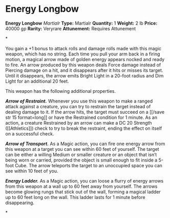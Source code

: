 # Energy Longbow

**Energy Longbow**
_Martialr_
**Type:** Martialr
**Quantity:** 1
**Weight:** 2 lb
**Price:** 40000 gp
**Rarity:** Veryrare
**Attunement:** Requires Attunement

*<p>You gain a +1 bonus to attack rolls and damage rolls made with this magic weapon, which has no string. Each time you pull your arm back in a firing motion, a magical arrow made of golden energy appears nocked and ready to fire. An arrow produced by this weapon deals Force damage instead of Piercing damage on a hit, and it disappears after it hits or misses its target. Until it disappears, the arrow emits Bright Light in a 20-foot radius and Dim Light for an additional 20 feet.

This weapon has the following additional properties.

***Arrow of Restraint.*** Whenever you use this weapon to make a ranged attack against a creature, you can try to restrain the target instead of dealing damage to it. If the arrow hits, the target must succeed on a [[/save str 15 format=long]] or have the Restrained condition for 1 minute. As an action, a creature Restrained by an arrow can make a DC 20 Strength ([[Athletics]]) check to try to break the restraint, ending the effect on itself on a successful check.

***Arrow of Transport.*** As a Magic action, you can fire one energy arrow from this weapon at a target you can see within 60 feet of yourself. The target can be either a willing Medium or smaller creature or an object that isn’t being worn or carried, provided the object is small enough to fit inside a 5-foot Cube. The arrow teleports the target to an unoccupied space you can see within 10 feet of you.

***Energy Ladder.*** As a Magic action, you can loose a flurry of energy arrows from this weapon at a wall up to 60 feet away from yourself. The arrows become glowing rungs that stick out of the wall, forming a magical ladder up to 60 feet long on the wall. This ladder lasts for 1 minute before disappearing.</p>*